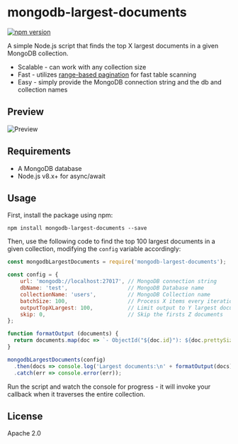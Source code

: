 # mongodb-largest-documents
[![npm version](https://badge.fury.io/js/mongodb-largest-documents.svg)](https://www.npmjs.com/package/mongodb-largest-documents)

A simple Node.js script that finds the top X largest documents in a given MongoDB collection.

* Scalable - can work with any collection size
* Fast - utilizes [range-based pagination](https://docs.mongodb.com/manual/reference/method/cursor.skip/#cursor-skip) for fast table scanning
* Easy - simply provide the MongoDB connection string and the db and collection names

## Preview

![Preview](https://raw.github.com/eladnava/mongodb-largest-documents/master/assets/preview.png)

## Requirements

* A MongoDB database
* Node.js v8.x+ for async/await

## Usage

First, install the package using npm:

```shell
npm install mongodb-largest-documents --save
```

Then, use the following code to find the top 100 largest documents in a given collection, modifying the `config` variable accordingly:

```js
const mongodbLargestDocuments = require('mongodb-largest-documents');

const config = {
    url: 'mongodb://localhost:27017', // MongoDB connection string
    dbName: 'test',                   // MongoDB Database name
    collectionName: 'users',          // MongoDB Collection name
    batchSize: 100,                   // Process X items every iteration
    outputTopXLargest: 100,           // Limit output to Y largest documents
    skip: 0,                          // Skip the firsts Z documents
};

function formatOutput (documents) {
  return documents.map(doc => `- ObjectId("${doc.id}"): ${doc.prettySize} = ${doc.size} Bytes`).join('\n');
}

mongodbLargestDocuments(config)
  .then(docs => console.log('Largest documents:\n' + formatOutput(docs)))
  .catch(err => console.error(err));

```

Run the script and watch the console for progress - it will invoke your callback when it traverses the entire collection.

## License

Apache 2.0
